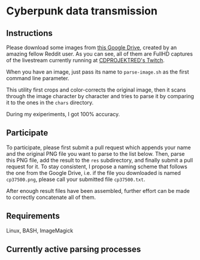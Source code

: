 # Cyberpunk data transmission

## Instructions
Please download some images from [this Google Drive](https://photos.google.com/share/AF1QipOg6ByRA_jkfgL8cmtKiF3L1tQ-oETifnt71Sc-xY80YKLUNJrFPXVXg-wzWDhFqQ?key=SWhVRXhMX1h0LWdmSkZxVmU4VFlQeFoxdjUybHFn), created by an amazing fellow Reddit user. As you can see, all of them are FullHD captures of the livestream currently running at [CDPROJEKTRED's Twitch](https://www.twitch.tv/cdprojektred).

When you have an image, just pass its name to `parse-image.sh` as the first command line parameter.

This utility first crops and color-corrects the original image, then it scans through the image character by character and tries to parse it by comparing it to the ones in the `chars` directory.

During my exiperiments, I got 100% accuracy.

## Participate
To participate, please first submit a pull request which appends your name and the original PNG file you want to parse to the list below. Then, parse this PNG file, add the result to the `res` subdirectory, and finally submit a pull request for it. To stay consistent, I propose a naming scheme that follows the one from the Google Drive, i.e. if the file you downloaded is named `cp37500.png`, please call your submitted file `cp37500.txt`.

After enough result files have been assembled, further effort can be made to correctly concatenate all of them.

## Requirements
Linux, BASH, ImageMagick

## Currently active parsing processes
